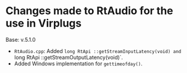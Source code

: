 # Changes made to RtAudio for the use in Virplugs

Base: v.5.1.0

- `RtAudio.cpp`: Added `long RtApi ::getStreamInputLatency(void) and `long RtApi ::getStreamOutputLatency(void)`.
- Added Windows implementation for `gettimeofday()`.

